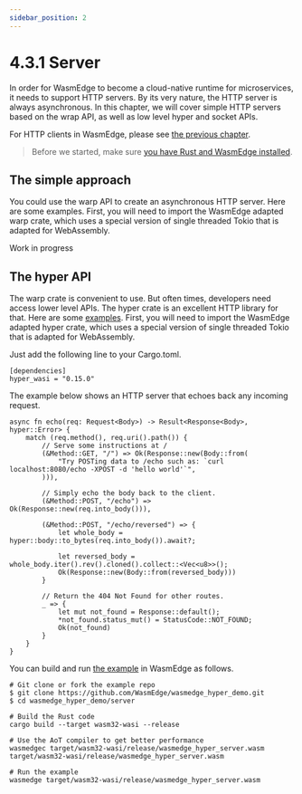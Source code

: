 ```yaml
---
sidebar_position: 2
---
```


# 4.3.1 Server

In order for WasmEdge to become a cloud-native runtime for microservices, it needs to support HTTP servers. By its very nature, the HTTP server is always asynchronous. In this chapter, we will cover simple HTTP servers based on the wrap API, as well as low level hyper and socket APIs.

For HTTP clients in WasmEdge, please see [the previous chapter](client.md).

> Before we started, make sure [you have Rust and WasmEdge installed](/docs/rust/setup.md).


## The simple approach

You could use the warp API to create an asynchronous HTTP server. Here are some examples. First, you will need to import the WasmEdge adapted warp crate, which uses a special version of single threaded Tokio that is adapted for WebAssembly.

Work in progress


## The hyper API

The warp crate is convenient to use. But often times, developers need access lower level APIs. The hyper crate is an excellent HTTP library for that. Here are some [examples](https://github.com/WasmEdge/wasmedge_hyper_demo/tree/main/server). First, you will need to import the WasmEdge adapted hyper crate, which uses a special version of single threaded Tokio that is adapted for WebAssembly.

Just add the following line to your Cargo.toml.
```
[dependencies]
hyper_wasi = "0.15.0"
```

The example below shows an HTTP server that echoes back any incoming request.

```
async fn echo(req: Request<Body>) -> Result<Response<Body>, hyper::Error> {
    match (req.method(), req.uri().path()) {
        // Serve some instructions at /
        (&Method::GET, "/") => Ok(Response::new(Body::from(
            "Try POSTing data to /echo such as: `curl localhost:8080/echo -XPOST -d 'hello world'`",
        ))),

        // Simply echo the body back to the client.
        (&Method::POST, "/echo") => Ok(Response::new(req.into_body())),

        (&Method::POST, "/echo/reversed") => {
            let whole_body = hyper::body::to_bytes(req.into_body()).await?;

            let reversed_body = whole_body.iter().rev().cloned().collect::<Vec<u8>>();
            Ok(Response::new(Body::from(reversed_body)))
        }

        // Return the 404 Not Found for other routes.
        _ => {
            let mut not_found = Response::default();
            *not_found.status_mut() = StatusCode::NOT_FOUND;
            Ok(not_found)
        }
    }
}
```

You can build and run [the example](https://github.com/WasmEdge/wasmedge_hyper_demo/blob/main/server/) in WasmEdge as follows.

```
# Git clone or fork the example repo
$ git clone https://github.com/WasmEdge/wasmedge_hyper_demo.git
$ cd wasmedge_hyper_demo/server

# Build the Rust code
cargo build --target wasm32-wasi --release

# Use the AoT compiler to get better performance
wasmedgec target/wasm32-wasi/release/wasmedge_hyper_server.wasm target/wasm32-wasi/release/wasmedge_hyper_server.wasm

# Run the example
wasmedge target/wasm32-wasi/release/wasmedge_hyper_server.wasm
```






